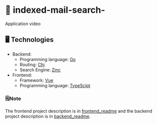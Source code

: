# 📨 indexed-mail-search-
Application video

## 🖥️ Technologies
- Backend: 
  - Programming language: [Go](https://go.dev/)
  - Routing: [Chi](https://github.com/go-chi/chi)
  - Search Engine: [Zinc](https://docs.zinc.dev/)
- Frontend:
  - Framework: [Vue](https://vuejs.org/)
  - Programming language: [TypeScipt](https://www.typescriptlang.org/)

### 🗒Note
The frontend project description is in [frontend_readme](https://github.com/Jmanuel2099/indexed-mail-search/blob/main/visualizer/README.md) and the backend project description is in [backend_readme](https://github.com/Jmanuel2099/indexed-mail-search/blob/main/server/README.md).
